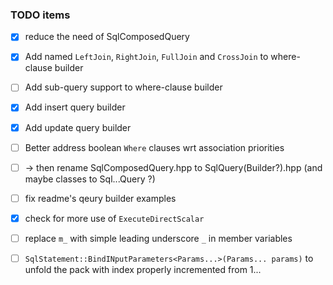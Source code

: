 
### TODO items

- [x] reduce the need of SqlComposedQuery
- [x] Add named `LeftJoin`, `RightJoin`, `FullJoin` and `CrossJoin` to where-clause builder
- [ ] Add sub-query support to where-clause builder
- [x] Add insert query builder
- [x] Add update query builder
- [ ] Better address boolean `Where` clauses wrt association priorities
- [ ] -> then rename SqlComposedQuery.hpp to SqlQuery(Builder?).hpp (and maybe classes to Sql...Query ?)
- [ ] fix readme's qeury builder examples

- [x] check for more use of `ExecuteDirectScalar`
- [ ] replace `m_` with simple leading underscore `_` in member variables
- [ ] `SqlStatement::BindINputParameters<Params...>(Params... params)` to unfold the pack with index properly incremented from 1...
